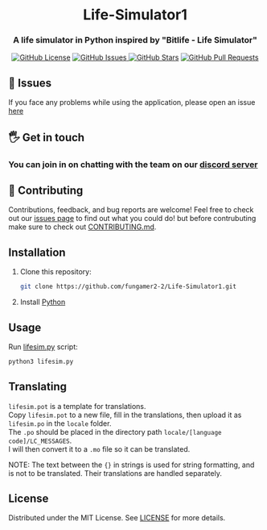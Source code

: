 <div align="center">
  <h1> Life-Simulator1 </h1>
  <h3>A life simulator in Python inspired by "Bitlife - Life Simulator"</h3>
</div>

<p align="center">
    <a href="https://github.com/fungamer2-2/Life-Simulator1/blob/main/LICENSE"><img src="https://img.shields.io/github/license/fungamer2-2/Life-Simulator1?style=flat-square&color=0d1117" alt="GitHub License"></a>
    <a href="https://github.com/fungamer2-2/Life-Simulator1/issues"><img src="https://img.shields.io/github/issues/fungamer2-2/Life-Simulator1?color=0d1117&style=flat-square" alt="GitHub Issues"> 
    <a href="https://github.com/fungamer2-2/Life-Simulator1/stargazers"><img src="https://img.shields.io/github/stars/fungamer2-2/Life-Simulator1?style=flat-square&color=0d1117" alt="GitHub Stars"></a>
    <a href="https://github.com/fungamer2-2/Life-Simulator1/pulls"><img src="https://img.shields.io/github/issues-pr/fungamer2-2/Life-Simulator1?color=0d1117&style=flat-square" alt="GitHub Pull Requests"></a>
</p>

## 🔧 Issues
If you face any problems while using the application, please open an issue [here](https://github.com/fungamer2-2/Life-Simulator1/issues)

## 🖐️ Get in touch
### You can join in on chatting with the team on our [discord server](https://discord.gg/xER8)
 
## 🤝 Contributing
Contributions, feedback, and bug reports are welcome! Feel free to check out our [issues page](https://github.com/fungamer2-2/Life-Simulator1/issues) to find out what you could do! but before contrubuting make sure to check out [CONTRIBUTING.md](./CONTRIBUTING.md).

## Installation

1. Clone this repository:
   ```sh
   git clone https://github.com/fungamer2-2/Life-Simulator1.git
   ```
2. Install [Python](https://www.python.org/)

## Usage

Run [lifesim.py](lifesim.py) script:
```sh
python3 lifesim.py
```

## Translating

`lifesim.pot` is a template for translations. <br />
Copy `lifesim.pot` to a new file, fill in the translations, then upload it as `lifesim.po` in the `locale` folder.<br />
The `.po` should be placed in the directory path `locale/[language code]/LC_MESSAGES`. <br />
I will then convert it to a `.mo` file so it can be translated.

NOTE: The text between the `{}` in strings is used for string formatting, and is not to be translated. Their translations are handled separately.

## License

Distributed under the MIT License. See [LICENSE](LICENSE) for more details.
